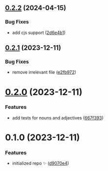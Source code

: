 ## [0.2.2](https://github.com/FarazPatankar/name-gen/compare/0.2.1...0.2.2) (2024-04-15)

### Bug Fixes

- add cjs support ([2d6e4b1](https://github.com/FarazPatankar/name-gen/commit/2d6e4b13f1d153344e4fc3a99b2e164faf216546))

## [0.2.1](https://github.com/FarazPatankar/name-gen/compare/0.2.0...0.2.1) (2023-12-11)

### Bug Fixes

- remove irrelevant file ([e2fb972](https://github.com/FarazPatankar/name-gen/commit/e2fb97211ba025d45aa605e128d0e8c399299833))

# [0.2.0](https://github.com/FarazPatankar/name-gen/compare/0.1.0...0.2.0) (2023-12-11)

### Features

- add tests for nouns and adjectives ([667f393](https://github.com/FarazPatankar/name-gen/commit/667f393ffaeb29ca90f6454cef098cdbb64cb33f))

# 0.1.0 (2023-12-11)

### Features

- initialized repo ✨ ([d9070e4](https://github.com/FarazPatankar/name-gen/commit/d9070e44f958d36f3f44b1c04eeccd1ccd79fc58))
